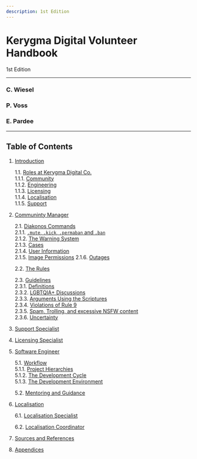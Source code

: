 ```yaml
---
description: 1st Edition
---
```


# Kerygma Digital Volunteer Handbook
1st Edition
<hr>

### C. Wiesel

### P. Voss

### E. Pardee
<hr>

## Table of Contents

1. [Introduction](./1.-introduction.md)  

	1.1. [Roles at Kerygma Digital Co.](./1-introduction.md#11-roles-at-kerygma-digital-co)  
		1.1.1. [Community](./1.-introduction.md#111-community)  
		1.1.2. [Engineering](./1.-introduction.md#112-engineering)  
		1.1.3. [Licensing](./1.-introduction.md#113-licensing)  
		1.1.4. [Localisation](./1.-introduction.md#114-localisation)  
		1.1.5. [Support](./1.-introduction.md#115-support)  

2. [Communinty Manager](./2.-community-manager.md)  

	2.1. [Diakonos Commands](./2.-community-manager.md#21-diakonos-commands)  
		2.1.1. [`.mute`, `.kick`, `.permaban` and `.ban`](./2.-community-manager.md#211-mute-kick-permaban-and-ban)  
		2.1.2. [The Warning System](./2.-community-manager.md#212-the-warning-system)  
		2.1.3. [Cases](./2.-community-manager.md#213-cases)  
		2.1.4. [User Information](./2.-community-manager.md#214-user-information)  
		2.1.5. [Image Permissions](./2.-community-manager.md#215-image-permissions) 
		2.1.6. [Outages](./2.-community-manager.md#216-outages)   

	2.2. [The Rules](./2.-community-manager.md#22-the-rules)  

	2.3. [Guidelines](./2.-community-manager.md#23-guidelines)  
		2.3.1. [Definitions](./2.-community-manager.md#231-definitions)  
		2.3.2. [LGBTQIA+ Discussions](./2.-community-manager.md#232-lgbtqia-discussions)  
		2.3.3. [Arguments Using the Scriptures](./2.-community-manager.md#233-arguments-using-the-scriptures)  
		2.3.4. [Violations of Rule 9](./2.-community-manager.md#234-violations-of-rule-9)  
		2.3.5. [Spam, Trolling, and excessive NSFW content](./2.-community-manager.md#235-spam-trolling-and-excessive-nsfw-content)  
		2.3.6. [Uncertainty](./2.-community-manager.md#236-uncertainty)  

3. [Support Specialist](./3.-support-specialist.md)  
4. [Licensing Specialist](./4.-licensing-specialist.md)  
5. [Software Engineer](./5.-software-engineer.md)   
	
	5.1. [Workflow](./5.-software-engineer.md#51-workflow)  
		5.1.1. [Project Hierarchies](./5.-software-engineer.md#511-project-hierachies)  
		5.1.2. [The Development Cycle](./5.-software-engineer.md#512-the-development-cycle)  
		5.1.3. [The Development Environment](./5.-software-engineer.md#513-the-development-environment)  

	5.2. [Mentoring and Guidance](./5.-software-engineer.md#52-mentoring-and-guidance)  
	
6. [Localisation](./6.-localisation.md)  

  	6.1. [Localisation Specialist](./6.-localisation.md#61-Localisation-Specialist)  

  	6.2. [Localisation Coordinator](./6.-localisation.md#62-Localisation-Coordinator)  

7. [Sources and References](./7.-sources-and-references.md)  
8. [Appendices](./8.-appendices.md)  
